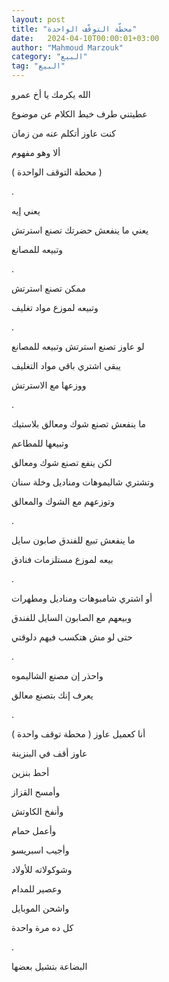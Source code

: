 ```yaml
---
layout: post
title: "محطّة التوقّف الواحدة"
date:   2024-04-10T00:00:01+03:00
author: "Mahmoud Marzouk"
category: "البيع"
tag: "البيع"
---
```



الله يكرمك يا أخ عمرو

عطيتني طرف خيط الكلام عن موضوع

كنت عاوز أتكلم عنه من زمان

ألا وهو مفهوم

( محطة التوقف الواحدة )

.

يعني إيه

يعني ما ينفعش حضرتك تصنع استرتش

وتبيعه للمصانع

.

ممكن تصنع استرتش

وتبيعه لموزع مواد تغليف

.

لو عاوز تصنع استرتش وتبيعه للمصانع

يبقى اشتري باقي مواد التغليف

ووزعها مع الاسترتش

.

ما ينفعش تصنع شوك ومعالق بلاستيك

وتبيعها للمطاعم

لكن ينفع تصنع شوك ومعالق

وتشتري شاليموهات ومناديل وخلة سنان

وتوزعهم مع الشوك والمعالق

.

ما ينفعش تبيع للفندق صابون سايل

بيعه لموزع مستلزمات فنادق

.

أو اشتري شامبوهات ومناديل ومطهرات

وبيعهم مع الصابون السايل للفندق

حتى لو مش هتكسب فيهم دلوقتي

.

واحذر إن مصنع الشاليموه

يعرف إنك بتصنع معالق

.

أنا كعميل عاوز ( محطة توقف واحدة )

عاوز أقف في البنزينة

أحط بنزين

وأمسح القزاز

وأنفخ الكاوتش

وأعمل حمام

وأجيب اسبريسو

وشوكولاته للأولاد

وعصير للمدام

واشحن الموبايل

كل ده مرة واحدة

.

البضاعة بتشيل بعضها
